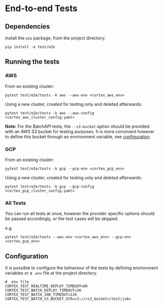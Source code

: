 # End-to-end Tests

## Dependencies

Install the `e2e` package, from the project directory:

```shell
pip install -e test/e2e
```

## Running the tests

### AWS

From an existing cluster:

```shell
pytest test/e2e/tests -k aws --aws-env <cortex_aws_env>
```

Using a new cluster, created for testing only and deleted afterwards:

```shell
pytest test/e2e/tests -k aws --aws-config <cortex_aws_cluster_config.yaml>
```

**Note:** For the BatchAPI tests, the `--s3-bucket` option should be provided with an
AWS S3 bucket for testing purposes. It is more convinient however to define
this bucket through an environment variable, see [configuration](#configuration).

### GCP

From an existing cluster:

```shell
pytest test/e2e/tests -k gcp --gcp-env <cortex_gcp_env>
```

Using a new cluster, created for testing only and deleted afterwards:

```shell
pytest test/e2e/tests -k gcp --gcp-config <cortex_gcp_cluster_config.yaml>
```

### All Tests

You can run all tests at once, however the provider specific options should be passed
accordingly, or the test cases will be skipped.

e.g.

```shell
pytest test/e2e/tests --aws-env <cortex_aws_env> --gcp-env <cortex_gcp_env>
```

## Configuration

It is possible to configure the behaviour of the tests by defining
environment variables or a `.env` file at the project directory.

```dotenv
# .env file
CORTEX_TEST_REALTIME_DEPLOY_TIMEOUT=60
CORTEX_TEST_BATCH_DEPLOY_TIMEOUT=30
CORTEX_TEST_BATCH_JOB_TIMEOUT=120
CORTEX_TEST_BATCH_S3_BUCKET_DIR=s3://<s3_bucket>/test/jobs
```
